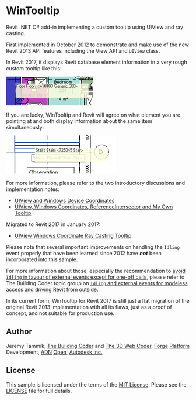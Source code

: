 # WinTooltip

Revit .NET C# add-in implementing a custom tooltip using UIView and ray casting.

First implemented in October 2012 to demonstrate and make use of the new Revit 2013 API features including the View API and `UIView` class.

In Revit 2017, it displays Revit database element information in a very rough custom tooltip like this:

![WinTooltip custom tooltip in Revit](img/wintooltip_2017_single.png "WinTooltip custom tooltip in Revit")

If you are lucky, WinTooltip and Revit will agree on what element you are pointing at and both display information about the same item simultaneously:

![Simultaneous Revit and WinTooltip tooltips](img/wintooltip_2017_duplicate.png "Simultaneous Revit and WinTooltip tooltips")

For more information, please refer to the two introductory discussions and implementation notes:

- [UIView and Windows Device Coordinates](http://thebuildingcoder.typepad.com/blog/2012/06/uiview-and-windows-device-coordinates.html)
- [UIView, Windows Coordinates, ReferenceIntersector and My Own Tooltip](http://thebuildingcoder.typepad.com/blog/2012/10/uiview-windows-coordinates-referenceintersector-and-my-own-tooltip.html)

Migrated to Revit 2017 in January 2017:

- [UIView Windows Coordinate Ray Casting Tooltip](http://thebuildingcoder.typepad.com/blog/2017/01/uiview-windows-coordinate-referenceintersector-tooltip.html)

Please note that several important improvements on handling the `Idling` event properly that have been learned since 2012 have <b><i>not</i></b> been incorporated into this sample.

For more information about those, especially the recommendation
to [avoid `Idling` in favour of external events except for one-off calls](http://thebuildingcoder.typepad.com/blog/2013/12/replacing-an-idling-event-handler-by-an-external-event.html),
please refer to The Building Coder topic group
on [`Idling` and external events for modeless access and driving Revit from outside](http://thebuildingcoder.typepad.com/blog/about-the-author.html#5.28).

In its current form, WinTooltip for Revit 2017 is still just a flat migration of the original Revit 2013 implementation with all its flaws, just as a proof of concept, and not suitable for production use.


## Author

Jeremy Tammik,
[The Building Coder](http://thebuildingcoder.typepad.com) and
[The 3D Web Coder](http://the3dwebcoder.typepad.com),
[Forge](http://forge.autodesk.com) [Platform](https://developer.autodesk.com) Development,
[ADN](http://www.autodesk.com/adn)
[Open](http://www.autodesk.com/adnopen),
[Autodesk Inc.](http://www.autodesk.com)


## License

This sample is licensed under the terms of the [MIT License](http://opensource.org/licenses/MIT).
Please see the [LICENSE](LICENSE) file for full details.
